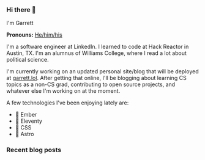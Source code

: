 ### Hi there 👋 

I'm Garrett

**Pronouns:** [He/him/his](http://pronoun.is/he)

I'm a software engineer at LinkedIn. I learned to code at Hack Reactor in Austin, TX. I'm an alumnus of Williams College, where I read a lot about political science.

I'm currently working on an updated personal site/blog that will be deployed at [garrett.lol](https://garrett.lol). After getting that online, I'll be blogging about learning CS topics as a non-CS grad, contributing to open source projects, and whatever else I'm working on at the moment.

A few technologies I've been enjoying lately are:

* 🐹  Ember
* 🎈  Eleventy
* 💅  CSS
* 🚀  Astro

### Recent blog posts
